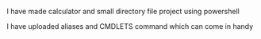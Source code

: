 I have made calculator and small directory file project using powershell

I have uploaded aliases and CMDLETS command which can come in handy
